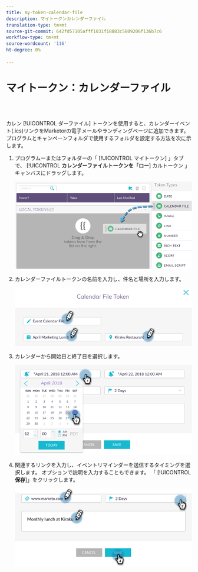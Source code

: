 ```yaml
---
title: my-token-calendar-file
description: マイトークンカレンダーファイル
translation-type: tm+mt
source-git-commit: 642fd57105afff1031f18883c5809206f136b7c6
workflow-type: tm+mt
source-wordcount: '116'
ht-degree: 0%

---
```



# マイトークン：カレンダーファイル

<br> 

カレン [!UICONTROL ダーファイル] トークンを使用すると、カレンダーイベント(.ics)リンクをMarketorの電子メールやランディングページに追加できます。 プログラムとキャンペーンフォルダで使用するフォルダを設定する方法を次に示します。

1. プログラムーまたはフォルダーの「 [!UICONTROL マイトークン] 」タブで、 [!UICONTROL **カレンダーファイルトークンを「ロー**] カルトークン  」キャンバスにドラッグします。

   ![イメージ1](/help/sky/assets/my-tokens/my-token-calendar-file/my-token-calendar-file-1.jpg)

1. カレンダーファイルトークンの名前を入力し、件名と場所を入力します。

   ![イメージ2](/help/sky/assets/my-tokens/my-token-calendar-file/my-token-calendar-file-2.jpg)

1. カレンダーから開始日と終了日を選択します。

   ![イメージ3](/help/sky/assets/my-tokens/my-token-calendar-file/my-token-calendar-file-3.jpg)

1. 関連するリンクを入力し、イベントリマインダーを送信するタイミングを選択します。 オプションで説明を入力することもできます。 「 [!UICONTROL **保存**]」をクリックします。

   ![画像4](/help/sky/assets/my-tokens/my-token-calendar-file/my-token-calendar-file-4.jpg)